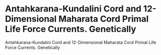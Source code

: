 # Antahkarana-Kundalini Cord and 12-Dimensional Maharata Cord Primal Life Force Currents.  Genetically

Antahkarana-Kundalini Cord and 12-Dimensional Maharata Cord Primal Life Force Currents.  Genetically